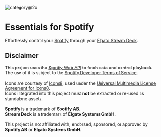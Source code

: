 ![category@2x](https://github.com/user-attachments/assets/533c520e-a7b0-4ea3-810d-de47260025c8)

# Essentials for Spotify

Effortlessly control your [Spotify](https://www.spotify.com/) through your [Elgato Stream Deck](https://www.elgato.com/us/en/s/welcome-to-stream-deck).

## Disclaimer

This project uses the [Spotify Web API](https://developer.spotify.com/documentation/web-api/) to fetch data and control playback.\
The use of it is subject to the [Spotify Developer Terms of Service](https://developer.spotify.com/terms).\
\
Icons are courtesy of [Icons8](https://icons8.com), used under the [Universal Multimedia License Agreement for Icons8](https://icons8.com/license).\
Icons integrated into this project must **not** be extracted or re-used as standalone assets.\
\
**Spotify** is a trademark of **Spotify AB**.\
**Stream Deck** is a trademark of **Elgato Systems GmbH**.\
\
This project is not affiliated with, endorsed, sponsored, or approved by **Spotify AB** or **Elgato Systems GmbH**.
